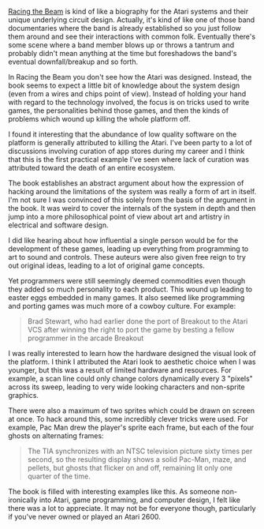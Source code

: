 [1]: http://www.amazon.com/Racing-Beam-Computer-Platform-ebook/dp/B0032N1UMY/

[Racing the Beam][1] is kind of like a biography for the Atari systems and
 their unique underlying circuit design.  Actually, it's kind of like one of
 those band documentaries where the band is already established so you just
 follow them around and see their interactions with common folk.  Eventually
 there's some scene where a band member blows up or throws a tantrum and
 probably didn't mean anything at the time but foreshadows the
 band's eventual downfall/breakup and so forth.

<!--BREAK-->

In Racing the Beam you don't see how the Atari was designed. Instead,
the book seems to expect a little bit of knowledge about the system design (even
from a wires and chips point of view).  Instead of holding your hand with regard
to the technology involved,
the focus is on tricks used to write games, the personalities
behind those games, and then the kinds of problems which wound up
killing the whole platform off.

I found it interesting that the abundance
of low quality software on the platform is generally attributed to killing
the Atari. I've been party to a lot of discussions involving curation of
app stores during my career and I think that this is the first practical example
I've seen where lack of curation was attributed toward the death of
an entire ecosystem.

The book establishes an abstract argument about how the expression of
hacking around the limitations of the system was really a form of art
in itself.  I'm not sure I was convinced of this solely from the basis of the
argument in the book.  It was weird to cover
the internals of the system in depth and then jump into a more philosophical
point of view about art and artistry in electrical and software design.

I did like hearing about how influential a single person would be for the
development of these games, leading up everything from
programming to art to sound and controls.  These auteurs were also
given free reign to try out original ideas, leading to a lot of original
game concepts.

Yet programmers were still seemingly deemed commodities even though
they added so much personality to each product.  This wound up leading
to easter eggs embedded in many games.   It also seemed like programming
and porting games was much more of a cowboy culture.  For example:

<blockquote><p>Brad Stewart, who had earlier done the port of Breakout
to the Atari VCS after winning the right to port the game by besting a
fellow programmer in the arcade Breakout</p></blockquote>

I was really interested to learn how the hardware designed the visual look of
the platform. I think I attributed the Atari look to aesthetic choice when I
was younger, but this was a result of limited hardware and resources.
For example, a
scan line could only change colors dynamically every 3 "pixels" across its
sweep, leading to very wide looking characters and non-sprite graphics.

There were also a maximum of two sprites which could be drawn on screen
at once.  To hack around this, some incredibly clever tricks were used.
For example, Pac Man drew the player's sprite each frame, but each of the four
ghosts on alternating frames:

<blockquote><p>The TIA synchronizes with an NTSC television picture sixty
times per second, so the resulting display shows a solid Pac-Man, maze,
and pellets, but ghosts that flicker on and off, remaining lit only one
quarter of the time.</p></blockquote>

The book is filled with interesting examples like this.  As someone
non-ironically into Atari, game programming, and computer design, I
felt like there was a lot to appreciate.  It may not be for everyone though,
particularly if you've never owned or played an Atari 2600.
